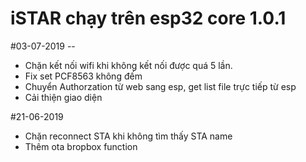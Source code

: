# iSTAR chạy trên esp32 core 1.0.1
#03-07-2019 --
- Chặn kết nối wifi khi không kết nối được quá 5 lần.
- Fix set PCF8563 không đếm
- Chuyển Authorzation từ web sang esp, get list file trực tiếp từ esp
- Cải thiện giao diện

#21-06-2019
- Chặn reconnect STA khi không tìm thấy STA name
- Thêm ota bropbox function
